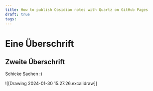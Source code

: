 ```yaml
---
title: How to publish Obsidian notes with Quartz on GitHub Pages
draft: true
tags:
---
```

# Eine Überschrift

## Zweite Überschrift

Schicke Sachen :)


![[Drawing 2024-01-30 15.27.26.excalidraw]]